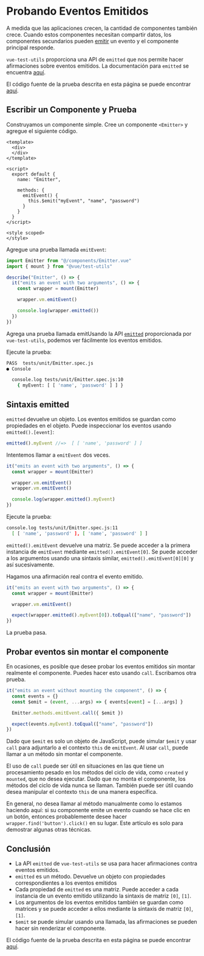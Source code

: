# Probando Eventos Emitidos

A medida que las aplicaciones crecen, la cantidad de componentes también crece. Cuando estos componentes necesitan compartir datos, los componentes secundarios pueden [emitir](https://vuejs.org/api/#vm-emit) un evento y el componente principal responde.

`vue-test-utils` proporciona una API de `emitted` que nos permite hacer afirmaciones sobre eventos emitidos. La documentación para `emitted` se encuentra [aquí](https://test-utils.vuejs.org/api/#emitted).

El código fuente de la prueba descrita en esta página se puede encontrar [aquí](https://github.com/lmiller1990/vue-testing-handbook/blob/master/demo-app-vue-3/tests/unit/Emitter.spec.js).

## Escribir un Componente y Prueba

Construyamos un componente simple. Cree un componente `<Emitter>` y agregue el siguiente código.

```vue
<template>
  <div>
  </div>
</template>

<script>
  export default {
    name: "Emitter",

    methods: { 
      emitEvent() {
        this.$emit("myEvent", "name", "password")
      }
    }
  }
</script>

<style scoped>
</style>
```

Agregue una prueba llamada `emitEvent`:

```js
import Emitter from "@/components/Emitter.vue"
import { mount } from "@vue/test-utils"

describe("Emitter", () => {
  it("emits an event with two arguments", () => {
    const wrapper = mount(Emitter)

    wrapper.vm.emitEvent()

    console.log(wrapper.emitted())
  })
})
```

Agrega una prueba llamada emitUsando la API [`emitted`](https://test-utils.vuejs.org/api/#emitted) proporcionada por `vue-test-utils`, podemos ver fácilmente los eventos emitidos.

Ejecute la prueba:

```sh
PASS  tests/unit/Emitter.spec.js
● Console

  console.log tests/unit/Emitter.spec.js:10
    { myEvent: [ [ 'name', 'password' ] ] }
```

## Sintaxis emitted

`emitted` devuelve un objeto. Los eventos emitidos se guardan como propiedades en el objeto. Puede inspeccionar los eventos usando `emitted().[event]`:

```js
emitted().myEvent //=>  [ [ 'name', 'password' ] ]
```

Intentemos llamar a `emitEvent` dos veces.

```js
it("emits an event with two arguments", () => {
  const wrapper = mount(Emitter)

  wrapper.vm.emitEvent()
  wrapper.vm.emitEvent()

  console.log(wrapper.emitted().myEvent)
})
```

Ejecute la prueba:

```sh
console.log tests/unit/Emitter.spec.js:11
  [ [ 'name', 'password' ], [ 'name', 'password' ] ]
```

`emitted().emitEvent` devuelve una matriz. Se puede acceder a la primera instancia de `emitEvent` mediante `emitted().emitEvent[0]`. Se puede acceder a los argumentos usando una sintaxis similar, `emitted().emitEvent[0][0]` y así sucesivamente.

Hagamos una afirmación real contra el evento emitido.

```js
it("emits an event with two arguments", () => {
  const wrapper = mount(Emitter)

  wrapper.vm.emitEvent()

  expect(wrapper.emitted().myEvent[0]).toEqual(["name", "password"])
})
```

La prueba pasa.

## Probar eventos sin montar el componente

En ocasiones, es posible que desee probar los eventos emitidos sin montar realmente el componente. Puedes hacer esto usando `call`. Escribamos otra prueba.

```js
it("emits an event without mounting the component", () => {
  const events = {}
  const $emit = (event, ...args) => { events[event] = [...args] }

  Emitter.methods.emitEvent.call({ $emit })

  expect(events.myEvent).toEqual(["name", "password"])
})
```

Dado que `$emit` es solo un objeto de JavaScript, puede simular `$emit` y usar `call` para adjuntarlo a el contexto `this` de `emitEvent`. Al usar `call`, puede llamar a un método sin montar el componente.

El uso de `call` puede ser útil en situaciones en las que tiene un procesamiento pesado en los métodos del ciclo de vida, como `created` y `mounted`, que no desea ejecutar. Dado que no monta el componente, los métodos del ciclo de vida nunca se llaman. También puede ser útil cuando desea manipular el contexto `this` de una manera específica.

En general, no desea llamar al método manualmente como lo estamos haciendo aquí: si su componente emite un evento cuando se hace clic en un botón, entonces probablemente desee hacer `wrapper.find('button').click()` en su lugar. Este artículo es solo para demostrar algunas otras técnicas.

## Conclusión

- La API `emitted` de `vue-test-utils` se usa para hacer afirmaciones contra eventos emitidos.
- `emitted` es un método. Devuelve un objeto con propiedades correspondientes a los eventos emitidos
- Cada propiedad de `emitted` es una matriz. Puede acceder a cada instancia de un evento emitido utilizando la sintaxis de matriz `[0]`, `[1]`.
- Los argumentos de los eventos emitidos también se guardan como matrices y se puede acceder a ellos mediante la sintaxis de matriz `[0]`, `[1]`.
- `$emit` se puede simular usando una llamada, las afirmaciones se pueden hacer sin renderizar el componente.

El código fuente de la prueba descrita en esta página se puede encontrar [aquí](https://github.com/lmiller1990/vue-testing-handbook/blob/master/demo-app-vue-3/tests/unit/Emitter.spec.js).
